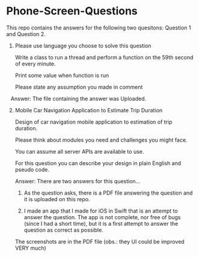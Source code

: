 # Phone-Screen-Questions

 This repo contains the answers for the following two quesitons: Question 1 and Question 2.
 
 1. Please use language you choose to solve this question 
 
    Write a class to run a thread and perform a function on the 59th second of every minute.  
    
    Print some value when function is run

    Please state any assumption you made in comment
    
    
    Answer: The file containing the answer was Uploaded.
    
    
    

2. Mobile Car Navigation Application to Estimate Trip Duration

    Design of car navigation mobile application to estimation of trip duration. 
  
    Please think about modules you need and challenges you might face.  
  
    You can assume all server APIs are available to use.
 
    For this question you can describe your design in plain English and pseudo code.
    
    
    Answer: There are two answers for this question...
    
    1. As the question asks, there is a PDF file answering the question and it is uploaded on this repo. 
    
    2. I made an app that I made for iOS in Swift that is an attempt to answer the question. 
    The app is not complete, nor free of bugs (since I had a short time), but it is a first attempt to answer the question as    correct as possible.
    
    The screenshots are in the PDF file (obs.: they UI could be improved VERY much)
    
    
    
    
